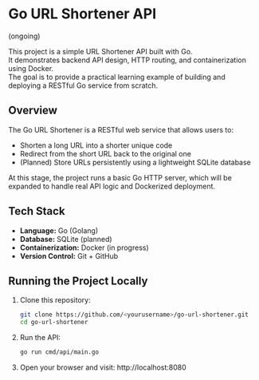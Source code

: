 # Go URL Shortener API
(ongoing)

This project is a simple URL Shortener API built with Go.  
It demonstrates backend API design, HTTP routing, and containerization using Docker.  
The goal is to provide a practical learning example of building and deploying a RESTful Go service from scratch.


## Overview

The Go URL Shortener is a RESTful web service that allows users to:
- Shorten a long URL into a shorter unique code
- Redirect from the short URL back to the original one
- (Planned) Store URLs persistently using a lightweight SQLite database

At this stage, the project runs a basic Go HTTP server, which will be expanded to handle real API logic and Dockerized deployment.


## Tech Stack

- **Language:** Go (Golang)
- **Database:** SQLite (planned)
- **Containerization:** Docker (in progress)
- **Version Control:** Git + GitHub


## Running the Project Locally

1. Clone this repository:
   ```bash
   git clone https://github.com/<yourusername>/go-url-shortener.git
   cd go-url-shortener
   ````

2. Run the API:
    ```bash
    go run cmd/api/main.go
    ```
3. Open your browser and visit:
    http://localhost:8080
    
